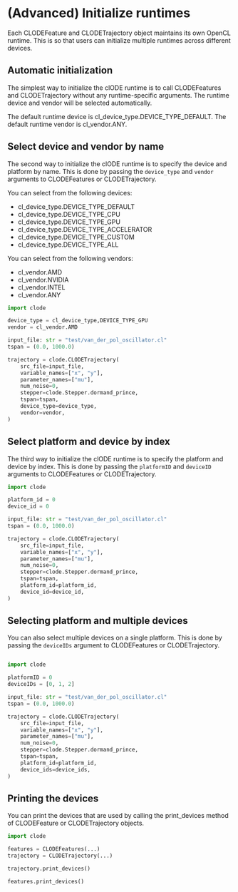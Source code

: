 # (Advanced) Initialize runtimes

Each CLODEFeature and CLODETrajectory object
maintains its own OpenCL runtime. This is so
that users can initialize multiple runtimes
across different devices.

## Automatic initialization

The simplest way to initialize the clODE runtime is to call
CLODEFeatures and CLODETrajectory without any runtime-specific
arguments. The runtime device and vendor will be selected
automatically.

The default runtime device is cl_device_type.DEVICE_TYPE_DEFAULT.
The default runtime vendor is cl_vendor.ANY.

## Select device and vendor by name

The second way to initialize the clODE runtime is to specify
the device and platform by name. This is done by passing
the `device_type` and `vendor` arguments to CLODEFeatures or CLODETrajectory.

You can select from the following devices:

* cl_device_type.DEVICE_TYPE_DEFAULT
* cl_device_type.DEVICE_TYPE_CPU
* cl_device_type.DEVICE_TYPE_GPU
* cl_device_type.DEVICE_TYPE_ACCELERATOR
* cl_device_type.DEVICE_TYPE_CUSTOM
* cl_device_type.DEVICE_TYPE_ALL

You can select from the following vendors:

* cl_vendor.AMD
* cl_vendor.NVIDIA
* cl_vendor.INTEL
* cl_vendor.ANY

```python
import clode

device_type = cl_device_type,DEVICE_TYPE_GPU
vendor = cl_vendor.AMD

input_file: str = "test/van_der_pol_oscillator.cl"
tspan = (0.0, 1000.0)

trajectory = clode.CLODETrajectory(
    src_file=input_file,
    variable_names=["x", "y"],
    parameter_names=["mu"],
    num_noise=0,
    stepper=clode.Stepper.dormand_prince,
    tspan=tspan,
    device_type=device_type,
    vendor=vendor,
)
```

## Select platform and device by index

The third way to initialize the clODE runtime is to specify
the platform and device by index. This is done by passing
the `platformID` and `deviceID` arguments
to CLODEFeatures or CLODETrajectory.

```python
import clode

platform_id = 0
device_id = 0

input_file: str = "test/van_der_pol_oscillator.cl"
tspan = (0.0, 1000.0)

trajectory = clode.CLODETrajectory(
    src_file=input_file,
    variable_names=["x", "y"],
    parameter_names=["mu"],
    num_noise=0,
    stepper=clode.Stepper.dormand_prince,
    tspan=tspan,
    platform_id=platform_id,
    device_id=device_id,
)
```

## Selecting platform and multiple devices

You can also select multiple devices on a single platform.
This is done by passing the `deviceIDs` argument
to CLODEFeatures or CLODETrajectory.

```python

import clode

platformID = 0
deviceIDs = [0, 1, 2]

input_file: str = "test/van_der_pol_oscillator.cl"
tspan = (0.0, 1000.0)

trajectory = clode.CLODETrajectory(
    src_file=input_file,
    variable_names=["x", "y"],
    parameter_names=["mu"],
    num_noise=0,
    stepper=clode.Stepper.dormand_prince,
    tspan=tspan,
    platform_id=platform_id,
    device_ids=device_ids,
)
```

## Printing the devices

You can print the devices that are used
by calling the print_devices method of
CLODEFeature or CLODETrajectory objects.

```python
import clode

features = CLODEFeatures(...)
trajectory = CLODETrajectory(...)

trajectory.print_devices()

features.print_devices()
```
